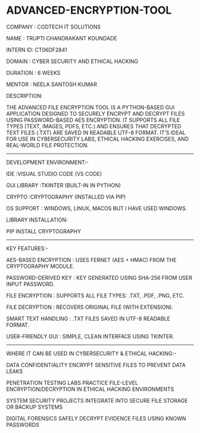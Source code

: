 # ADVANCED-ENCRYPTION-TOOL

COMPANY : CODTECH IT SOLUTIONS

NAME : TRUPTI CHANDRAKANT KOUNDADE

INTERN ID: CT06DF2841

DOMAIN : CYBER SECURITY AND ETHICAL HACKING

DURATION : 6 WEEKS

MENTOR : NEELA SANTOSH KUMAR

DESCRIPTION:

THE ADVANCED FILE ENCRYPTION TOOL IS A PYTHON-BASED GUI APPLICATION DESIGNED TO SECURELY ENCRYPT AND DECRYPT FILES USING PASSWORD-BASED AES ENCRYPTION. IT SUPPORTS ALL FILE TYPES (TEXT, IMAGES, PDFS, ETC.) AND ENSURES THAT DECRYPTED TEXT FILES (.TXT) ARE SAVED IN READABLE UTF-8 FORMAT.
IT’S IDEAL FOR USE IN CYBERSECURITY LABS, ETHICAL HACKING EXERCISES, AND REAL-WORLD FILE PROTECTION.
________________________________________

DEVELOPMENT ENVIRONMENT:-

IDE	     :VISUAL STUDIO CODE (VS CODE)

GUI LIBRARY	:TKINTER (BUILT-IN IN PYTHON)

CRYPTO	:CRYPTOGRAPHY (INSTALLED VIA PIP)

OS SUPPORT :	WINDOWS, LINUX, MACOS BUT I HAVE USED WINDOWS.

LIBRARY INSTALLATION:

PIP INSTALL CRYPTOGRAPHY
________________________________________

KEY FEATURES:-                                

AES-BASED ENCRYPTION	  :   USES FERNET (AES + HMAC) FROM THE CRYPTOGRAPHY MODULE.

PASSWORD-DERIVED KEY    :   KEY GENERATED USING SHA-256 FROM USER INPUT PASSWORD.

FILE ENCRYPTION	        :   SUPPORTS ALL FILE TYPES: .TXT, .PDF, .PNG, ETC.

FILE DECRYPTION	        :   RECOVERS ORIGINAL FILE (WITH EXTENSION).

SMART TEXT HANDLING	    :   .TXT FILES SAVED IN UTF-8 READABLE FORMAT.

USER-FRIENDLY GUI	      :   SIMPLE, CLEAN INTERFACE USING TKINTER.
________________________________________

WHERE IT CAN BE USED IN CYBERSECURITY & ETHICAL HACKING:-

DATA CONFIDENTIALITY	ENCRYPT SENSITIVE FILES TO PREVENT DATA LEAKS

PENETRATION TESTING LABS	PRACTICE FILE-LEVEL ENCRYPTION/DECRYPTION IN ETHICAL HACKING ENVIRONMENTS

SYSTEM SECURITY PROJECTS	INTEGRATE INTO SECURE FILE STORAGE OR BACKUP SYSTEMS

DIGITAL FORENSICS	SAFELY DECRYPT EVIDENCE FILES USING KNOWN PASSWORDS

